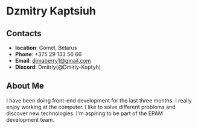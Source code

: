 # Dzmitry Kaptsiuh
## Contacts
- **location**: Gomel, Belarus
- **Phone**: +375 29 133 56 66
- **Email**: dimaberry1@gmail.com
- **Discord**: Dmitriy(@Dmiriy-Koptyh)
## About Me
I have been doing front-end development for the last three months. I really enjoy working at the computer. I like to solve different problems and discover new technologies. I'm aspiring to be part of the EPAM development team.
